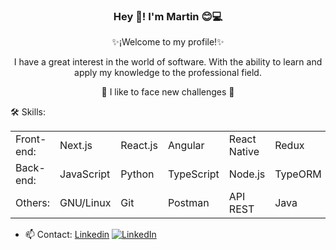 <h3 align="center">Hey 👋! I'm Martin 😊💻</h3>
<p align="center" width="100%">
   <p align="center">✨¡Welcome to my profile!✨</p>
   <p align="center">I have a great interest in the world of software. With the ability to learn and apply my knowledge to the professional field.</p>
   <p align="center">🚀 I like to face new challenges 🚀</p>
   
</p>

🛠️ Skills:

||||||||||
|-|-|-|-|-|-|-|-|-|
| Front-end: | Next.js | React.js | Angular | React Native | Redux | CSS | BOOTSTRAP | Tailwind |
| Back-end: | JavaScript | Python | TypeScript | Node.js | TypeORM | Express.js | Nest.js | Flask |
| Others: | GNU/Linux | Git | Postman | API REST | Java | VB.NET | PostgreSQL | MySQL |

- 📫 Contact: [Linkedin](https://www.linkedin.com/in/martincoimbra/) [![LinkedIn](https://avatars.githubusercontent.com/u/357098?s=26&v=4)](https://www.linkedin.com/in/MartinCoimbra/)

 
